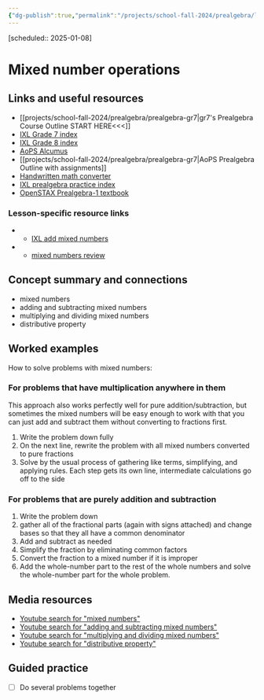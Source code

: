 ```yaml
---
{"dg-publish":true,"permalink":"/projects/school-fall-2024/prealgebra/lessons/mixed-number-operations/"}
---
```



[scheduled:: 2025-01-08]
#  Mixed number operations

## Links and useful resources 

- [[projects/school-fall-2024/prealgebra/prealgebra-gr7\|gr7's Prealgebra Course Outline START HERE<<<]]
- [IXL Grade 7 index](https://www.ixl.com/math/grade-7)
- [IXL Grade 8 index](https://www.ixl.com/math/grade-8)
- [AoPS Alcumus](https://artofproblemsolving.com/alcumus)
- [[projects/school-fall-2024/prealgebra/prealgebra-gr7\|AoPS Prealgebra Outline with assignments]]
- [Handwritten math converter](https://webdemo.myscript.com/views/math/index.html#)
- [IXL prealgebra practice index](https://www.ixl.com/math/grade-7)
- [OpenSTAX Prealgebra-1 textbook](https://openstax.org/books/prealgebra-2e/pages/1-introduction)


### Lesson-specific resource links


- - [IXL add mixed numbers](https://www.ixl.com/math/lessons/adding-mixed-numbers?returnToPracticeUrl=https%3A%2F%2Fwww.ixl.com%2Fmath%2Fgrade-7%2Fadd-subtract-multiply-and-divide-fractions-and-mixed-numbers-word-problems) 
- - [mixed numbers review](https://www.mathsisfun.com/mixed-fractions-multiply.html) 


## Concept summary and connections


- mixed numbers 
- adding and subtracting mixed numbers 
- multiplying and dividing mixed numbers 
- distributive property 

## Worked examples

How to solve problems with mixed numbers:

### For problems that have multiplication anywhere in them

This approach also works perfectly well for pure addition/subtraction, but sometimes the mixed numbers will be easy enough to work with that you can just add and subtract them without converting to fractions first.

1. Write the problem down fully
2. On the next line, rewrite the problem with all mixed numbers converted to pure fractions
3. Solve by the usual process of gathering like terms, simplifying, and applying rules. Each step gets its own line, intermediate calculations go off to the side

### For problems that are purely addition and subtraction

1. Write the problem down 
2. gather all of the fractional parts (again with signs attached) and change bases so that they all have a common denominator
3. Add and subtract as needed
4. Simplify the fraction by eliminating common factors
5. Convert the fraction to a mixed number if it is improper
6. Add the whole-number part to the rest of the whole numbers and solve the whole-number part for the whole problem.


## Media resources

- [Youtube search for "mixed numbers"](https://www.youtube.com/results?search_query=mixed%20numbers)  
- [Youtube search for "adding and subtracting mixed numbers"](https://www.youtube.com/results?search_query=adding%20and%20subtracting%20mixed%20numbers)  
- [Youtube search for "multiplying and dividing mixed numbers"](https://www.youtube.com/results?search_query=multiplying%20and%20dividing%20mixed%20numbers)  
- [Youtube search for "distributive property"](https://www.youtube.com/results?search_query=distributive%20property)  

## Guided practice

- [ ] Do several problems together  
